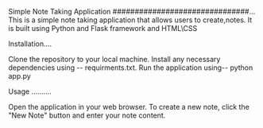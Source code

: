 Simple Note Taking Application
###############################...
This is a simple note taking application that allows users to create,notes. It is built using Python and Flask framework and HTML\CSS

Installation....

Clone the repository to your local machine.
Install any necessary dependencies using -- requirments.txt.
Run the application using-- python app.py

Usage
..........

Open the application in your web browser.
To create a new note, click the "New Note" button and enter your note content.
